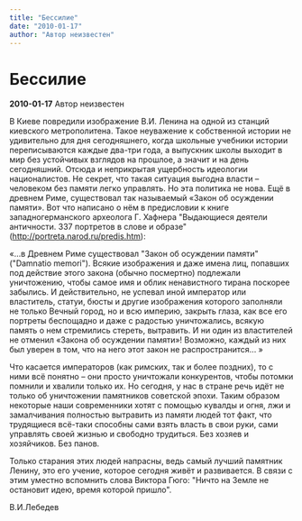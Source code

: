```yaml
---
title: "Бессилие"
date: "2010-01-17"
author: "Автор неизвестен"
---
```


# Бессилие

**2010-01-17** Автор неизвестен

В Киеве повредили изображение В.И. Ленина на одной из станций киевского метрополитена. Такое неуважение к собственной истории не удивительно для дня сегодняшнего, когда школьные учебники истории переписываются каждые два-три года, а выпускник школы выходит в мир без устойчивых взглядов на прошлое, а значит и на день сегодняшний. Отсюда и неприкрытая ущербность идеологии националистов. Не секрет, что такая ситуация выгодна власти – человеком без памяти легко управлять. Но эта политика не нова. Ещё в древнем Риме, существовал так называемый «Закон об осуждении памяти». Вот что написано о нём в предисловии к книге западногерманского археолога Г. Хафнера "Выдающиеся деятели античности. 337 портретов в слове и образе" (http://portreta.narod.ru/predis.htm):

«…в Древнем Риме существовал "Закон об осуждении памяти" ("Damnatio memori"). Всякие изображения и даже имена лиц, попавших под действие этого закона (обычно посмертно) подлежали уничтожению, чтобы самое имя и облик ненавистного тирана поскорее забылись. И действительно, не успевал иной император или властитель, статуи, бюсты и другие изображения которого заполняли не только Вечный город, но и всю империю, закрыть глаза, как все его портреты беспощадно и даже с радостью уничтожались, всякую память о нем стремились стереть, вытравить. И ни один из властителей не отменил «Закона об осуждении памяти»! Возможно, каждый из них был уверен в том, что на него этот закон не распространится... »

Что касается императоров (как римских, так и более поздних), то с ними всё понятно – они просто уничтожали конкурентов, чтобы потомки помнили и хвалили только их. Но сегодня, у нас в стране речь идёт не только об уничтожении памятников советской эпохи. Таким образом некоторые наши современники хотят с помощью кувалды и огня, лжи и замалчивания полностью вытравить из памяти людей тот факт, что трудящиеся всё-таки способны сами взять власть в свои руки, сами управлять своей жизнью и свободно трудиться. Без хозяев и хозяйчиков. Без панов.

Только старания этих людей напрасны, ведь самый лучший памятник Ленину, это его учение, которое сегодня живёт и развивается. В связи с этим уместно вспомнить слова Виктора Гюго: "Ничто на Земле не остановит идею, время которой пришло".

В.И.Лебедев